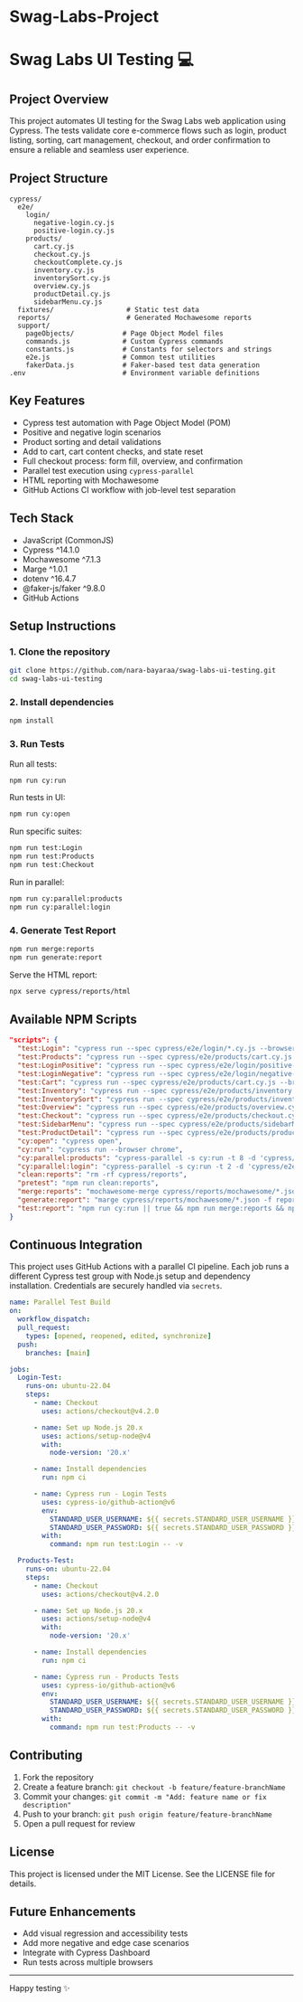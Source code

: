 # Swag-Labs-Project 

# Swag Labs UI Testing 💻

## Project Overview

This project automates UI testing for the Swag Labs web application using Cypress. The tests validate core e-commerce flows such as login, product listing, sorting, cart management, checkout, and order confirmation to ensure a reliable and seamless user experience.

## Project Structure

```
cypress/
  e2e/
    login/
      negative-login.cy.js
      positive-login.cy.js
    products/
      cart.cy.js
      checkout.cy.js
      checkoutComplete.cy.js
      inventory.cy.js
      inventorySort.cy.js
      overview.cy.js
      productDetail.cy.js
      sidebarMenu.cy.js
  fixtures/                  # Static test data
  reports/                   # Generated Mochawesome reports
  support/
    pageObjects/            # Page Object Model files
    commands.js             # Custom Cypress commands
    constants.js            # Constants for selectors and strings
    e2e.js                  # Common test utilities
    fakerData.js            # Faker-based test data generation
.env                        # Environment variable definitions
```

## Key Features

* Cypress test automation with Page Object Model (POM)
* Positive and negative login scenarios
* Product sorting and detail validations
* Add to cart, cart content checks, and state reset
* Full checkout process: form fill, overview, and confirmation
* Parallel test execution using `cypress-parallel`
* HTML reporting with Mochawesome
* GitHub Actions CI workflow with job-level test separation

## Tech Stack

* JavaScript (CommonJS)
* Cypress ^14.1.0
* Mochawesome ^7.1.3
* Marge ^1.0.1
* dotenv ^16.4.7
* @faker-js/faker ^9.8.0
* GitHub Actions

## Setup Instructions

### 1. Clone the repository

```bash
git clone https://github.com/nara-bayaraa/swag-labs-ui-testing.git
cd swag-labs-ui-testing
```

### 2. Install dependencies

```bash
npm install
```

### 3. Run Tests

Run all tests:

```bash
npm run cy:run
```

Run tests in UI:

```bash
npm run cy:open
```

Run specific suites:

```bash
npm run test:Login
npm run test:Products
npm run test:Checkout
```

Run in parallel:

```bash
npm run cy:parallel:products
npm run cy:parallel:login
```

### 4. Generate Test Report

```bash
npm run merge:reports
npm run generate:report
```

Serve the HTML report:

```bash
npx serve cypress/reports/html
```

## Available NPM Scripts

```json
"scripts": {
  "test:Login": "cypress run --spec cypress/e2e/login/*.cy.js --browser chrome",
  "test:Products": "cypress run --spec cypress/e2e/products/cart.cy.js --browser chrome",
  "test:LoginPositive": "cypress run --spec cypress/e2e/login/positive-login.cy.js --browser chrome",
  "test:LoginNegative": "cypress run --spec cypress/e2e/login/negative-login.cy.js --browser chrome",
  "test:Cart": "cypress run --spec cypress/e2e/products/cart.cy.js --browser chrome",
  "test:Inventory": "cypress run --spec cypress/e2e/products/inventory.cy.js --browser chrome",
  "test:InventorySort": "cypress run --spec cypress/e2e/products/inventorySort.cy.js --browser chrome",
  "test:Overview": "cypress run --spec cypress/e2e/products/overview.cy.js --browser chrome",
  "test:Checkout": "cypress run --spec cypress/e2e/products/checkout.cy.js --browser chrome",
  "test:SidebarMenu": "cypress run --spec cypress/e2e/products/sidebarMenu.cy.js --browser chrome",
  "test:ProductDetail": "cypress run --spec cypress/e2e/products/productDetail.cy.js --browser chrome",
  "cy:open": "cypress open",
  "cy:run": "cypress run --browser chrome",
  "cy:parallel:products": "cypress-parallel -s cy:run -t 8 -d 'cypress/e2e/products/**/*.cy.js' -e '**/*.DS_Store'",
  "cy:parallel:login": "cypress-parallel -s cy:run -t 2 -d 'cypress/e2e/login/**/*.cy.js' -e '**/*.DS_Store'",
  "clean:reports": "rm -rf cypress/reports",
  "pretest": "npm run clean:reports",
  "merge:reports": "mochawesome-merge cypress/reports/mochawesome/*.json > cypress/reports/mochawesome.json",
  "generate:report": "marge cypress/reports/mochawesome/*.json -f report -o cypress/reports/html",
  "test:report": "npm run cy:run || true && npm run merge:reports && npm run generate:report"
}
```

## Continuous Integration

This project uses GitHub Actions with a parallel CI pipeline. Each job runs a different Cypress test group with Node.js setup and dependency installation. Credentials are securely handled via `secrets`.

```yaml
name: Parallel Test Build
on:
  workflow_dispatch:
  pull_request:
    types: [opened, reopened, edited, synchronize]
  push:
    branches: [main]

jobs:
  Login-Test:
    runs-on: ubuntu-22.04
    steps:
      - name: Checkout
        uses: actions/checkout@v4.2.0

      - name: Set up Node.js 20.x
        uses: actions/setup-node@v4
        with:
          node-version: '20.x'

      - name: Install dependencies
        run: npm ci

      - name: Cypress run - Login Tests
        uses: cypress-io/github-action@v6
        env:
          STANDARD_USER_USERNAME: ${{ secrets.STANDARD_USER_USERNAME }}
          STANDARD_USER_PASSWORD: ${{ secrets.STANDARD_USER_PASSWORD }}
        with:
          command: npm run test:Login -- -v

  Products-Test:
    runs-on: ubuntu-22.04
    steps:
      - name: Checkout
        uses: actions/checkout@v4.2.0

      - name: Set up Node.js 20.x
        uses: actions/setup-node@v4
        with:
          node-version: '20.x'

      - name: Install dependencies
        run: npm ci

      - name: Cypress run - Products Tests
        uses: cypress-io/github-action@v6
        env:
          STANDARD_USER_USERNAME: ${{ secrets.STANDARD_USER_USERNAME }}
          STANDARD_USER_PASSWORD: ${{ secrets.STANDARD_USER_PASSWORD }}
        with:
          command: npm run test:Products -- -v
```

## Contributing

1. Fork the repository
2. Create a feature branch: `git checkout -b feature/feature-branchName`
3. Commit your changes: `git commit -m "Add: feature name or fix description"`
4. Push to your branch: `git push origin feature/feature-branchName`
5. Open a pull request for review

## License

This project is licensed under the MIT License. See the LICENSE file for details.

## Future Enhancements

* Add visual regression and accessibility tests
* Add more negative and edge case scenarios
* Integrate with Cypress Dashboard
* Run tests across multiple browsers

---

Happy testing ✨

